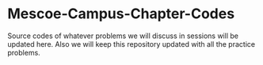# Mescoe-Campus-Chapter-Codes
Source codes of whatever problems we will discuss in sessions will be updated here. Also we will keep this repository updated with all the practice problems.
